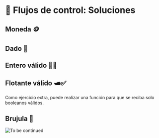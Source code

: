 # 🔁 Flujos de control: Soluciones

## Moneda 🪙

<script src="https://gist.github.com/sivanahamer/770817d6c8d9ebf172188b13d440e173.js?file=moneda.py"></script>

## Dado 🎲

<script src="https://gist.github.com/sivanahamer/770817d6c8d9ebf172188b13d440e173.js?file=dice.py"></script>

## Entero válido 🔢✅

<script src="https://gist.github.com/sivanahamer/770817d6c8d9ebf172188b13d440e173.js?file=entero_valido.py"></script>

## Flotante válido 🛥️✅

<script src="https://gist.github.com/sivanahamer/770817d6c8d9ebf172188b13d440e173.js?file=dice.py"></script>

<div class="alert alert-primary" role="alert">
Como ejercicio extra, puede realizar una función para que se reciba solo booleanos válidos.
</div>

## Brujula 🧭

<script src="https://gist.github.com/sivanahamer/770817d6c8d9ebf172188b13d440e173.js?file=brujula.py"></script>

![To be continued](https://static.wikia.nocookie.net/memes-pedia/images/0/09/Be2293573dbee0f0532dc5ea1b3f63544c6e05be_hq.jpg/revision/latest/scale-to-width-down/480?cb=20200124101224&path-prefix=es)
